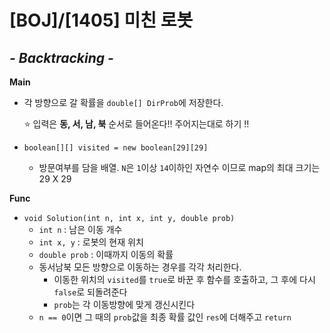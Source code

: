 # [BOJ]/[1405] 미친 로봇

## *- Backtracking -*

**Main**

* 각 방향으로 갈 확률을 `double[] DirProb`에 저장한다.

  :star: 입력은 **동, 서, 남, 북** 순서로 들어온다!! 주어지는대로 하기 !!

* `boolean[][] visited = new boolean[29][29]`

  * 방문여부를 담을 배열. `N`은 `1`이상 `14`이하인 자연수 이므로 map의 최대 크기는 29 X 29 

**Func**

* `void Solution(int n, int x, int y, double prob)`
  * `int n` : 남은 이동 개수
  * `int x, y` : 로봇의 현재 위치
  * `double prob` : 이때까지 이동의 확률
  * 동서남북 모든 방향으로 이동하는 경우를 각각 처리한다.
    * 이동한 위치의 `visited`를 `true`로 바꾼 후 함수를 호출하고, 그 후에 다시 `false`로 되돌려준다
    * `prob`는 각 이동방향에 맞게 갱신시킨다
  * `n == 0`이면 그 때의 `prob`값을 최종 확률 값인 `res`에 더해주고 `return`

